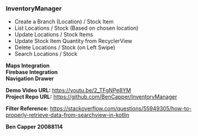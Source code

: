 ### InventoryManager 
- Create a Branch (Location) / Stock Item
- List Locations / Stock (Based on chosen location)
- Update Locations / Stock Items
- Update Stock Item Quantity from RecyclerView
- Delete Locations / Stock (on Left Swipe)
- Search Locations / Stock

**Maps Integration<br>
Firebase Integration<br>
Navigation Drawer<br>**

**Demo Video URL:** https://youtu.be/2_TFgNPe8YM <br>
**Project Repo URL:** https://github.com/BenCapper/InventoryManager	

**Filter Reference:** https://stackoverflow.com/questions/55949305/how-to-properly-retrieve-data-from-searchview-in-kotlin

**Ben Capper 20088114**
